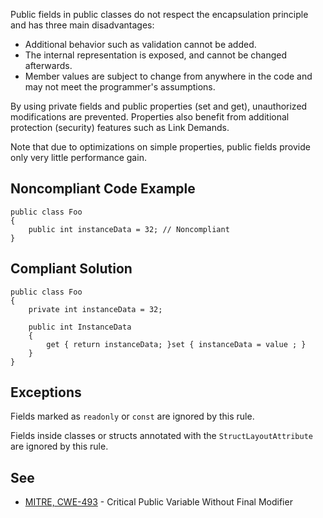 
Public fields in public classes do not respect the encapsulation principle and has three main disadvantages:

- Additional behavior such as validation cannot be added.
- The internal representation is exposed, and cannot be changed afterwards.
- Member values are subject to change from anywhere in the code and may not meet the programmer's assumptions.


By using private fields and public properties (set and get), unauthorized modifications are prevented. Properties also benefit from additional<br>protection (security) features such as Link Demands.

Note that due to optimizations on simple properties, public fields provide only very little performance gain.

## Noncompliant Code Example


    public class Foo
    {
        public int instanceData = 32; // Noncompliant
    }


## Compliant Solution


    public class Foo
    {
        private int instanceData = 32;
    
        public int InstanceData
        {
            get { return instanceData; }set { instanceData = value ; }
        }
    }


## Exceptions

Fields marked as `readonly` or `const` are ignored by this rule.

Fields inside classes or structs annotated with the `StructLayoutAttribute` are ignored by this rule.

## See

- [MITRE, CWE-493](http://cwe.mitre.org/data/definitions/493.html) - Critical Public Variable Without Final Modifier

